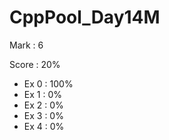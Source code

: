 # CppPool_Day14M

Mark : 6

Score : 20%

- Ex 0 : 100%
- Ex 1 : 0%
- Ex 2 : 0%
- Ex 3 : 0%
- Ex 4 : 0%
